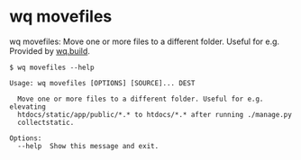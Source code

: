 wq movefiles
============

wq movefiles: Move one or more files to a different folder.
Useful for e.g.
Provided by [wq.build].

```shell
$ wq movefiles --help

Usage: wq movefiles [OPTIONS] [SOURCE]... DEST

  Move one or more files to a different folder. Useful for e.g. elevating
  htdocs/static/app/public/*.* to htdocs/*.* after running ./manage.py
  collectstatic.

Options:
  --help  Show this message and exit.
```

[wq.build]: ./index.md
